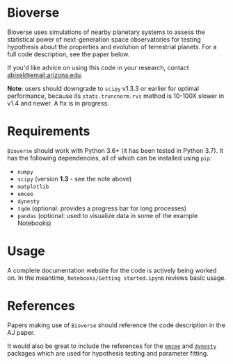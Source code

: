 # Bioverse
Bioverse uses simulations of nearby planetary systems to assess the statistical power of next-generation space observatories for testing hypothesis about the properties and evolution of terrestrial planets. For a full code description, see the paper below.

If you'd like advice on using this code in your research, contact abixel@email.arizona.edu.

**Note**: users should downgrade to `scipy` v1.3.3 or earlier for optimal performance, because its `stats.truncnorm.rvs` method is 10-100X slower in v1.4 and newer. A fix is in progress.

# Requirements
`Bioverse` should work with Python 3.6+ (it has been tested in Python 3.7). It has the following dependencies, all of which can be installed using `pip`:

- `numpy`
- `scipy` (version **1.3** - see the note above)
- `matplotlib`
- `emcee`
- `dynesty`
- `tqdm` (optional: provides a progress bar for long processes)
- `pandas` (optional: used to visualize data in some of the example Notebooks)

# Usage

A complete documentation website for the code is actively being worked on. In the meantime, `Notebooks/Getting started.ipynb` reviews basic usage.

# References

Papers making use of `Bioverse` should reference the code description in the AJ paper.

It would also be great to include the references for the [`emcee`](https://github.com/dfm/emcee) and [`dynesty`](https://github.com/joshspeagle/dynesty) packages which are used for hypothesis testing and parameter fitting.
